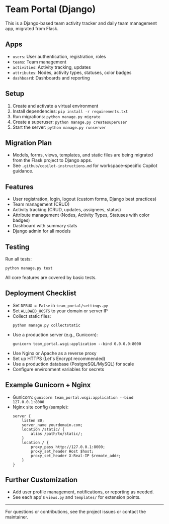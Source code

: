 # Team Portal (Django)

This is a Django-based team activity tracker and daily team management app, migrated from Flask.

## Apps
- `users`: User authentication, registration, roles
- `teams`: Team management
- `activities`: Activity tracking, updates
- `attributes`: Nodes, activity types, statuses, color badges
- `dashboard`: Dashboards and reporting

## Setup
1. Create and activate a virtual environment
2. Install dependencies: `pip install -r requirements.txt`
3. Run migrations: `python manage.py migrate`
4. Create a superuser: `python manage.py createsuperuser`
5. Start the server: `python manage.py runserver`

## Migration Plan
- Models, forms, views, templates, and static files are being migrated from the Flask project to Django apps.
- See `.github/copilot-instructions.md` for workspace-specific Copilot guidance.

## Features
- User registration, login, logout (custom forms, Django best practices)
- Team management (CRUD)
- Activity tracking (CRUD, updates, assignees, status)
- Attribute management (Nodes, Activity Types, Statuses with color badges)
- Dashboard with summary stats
- Django admin for all models

## Testing
Run all tests:
```
python manage.py test
```
All core features are covered by basic tests.

## Deployment Checklist
- Set `DEBUG = False` in `team_portal/settings.py`
- Set `ALLOWED_HOSTS` to your domain or server IP
- Collect static files:
  ```
  python manage.py collectstatic
  ```
- Use a production server (e.g., Gunicorn):
  ```
  gunicorn team_portal.wsgi:application --bind 0.0.0.0:8000
  ```
- Use Nginx or Apache as a reverse proxy
- Set up HTTPS (Let's Encrypt recommended)
- Use a production database (PostgreSQL/MySQL) for scale
- Configure environment variables for secrets

## Example Gunicorn + Nginx
- Gunicorn: `gunicorn team_portal.wsgi:application --bind 127.0.0.1:8000`
- Nginx site config (sample):
  ```
  server {
      listen 80;
      server_name yourdomain.com;
      location /static/ {
          alias /path/to/static/;
      }
      location / {
          proxy_pass http://127.0.0.1:8000;
          proxy_set_header Host $host;
          proxy_set_header X-Real-IP $remote_addr;
      }
  }
  ```

## Further Customization
- Add user profile management, notifications, or reporting as needed.
- See each app's `views.py` and `templates/` for extension points.

---
For questions or contributions, see the project issues or contact the maintainer.

